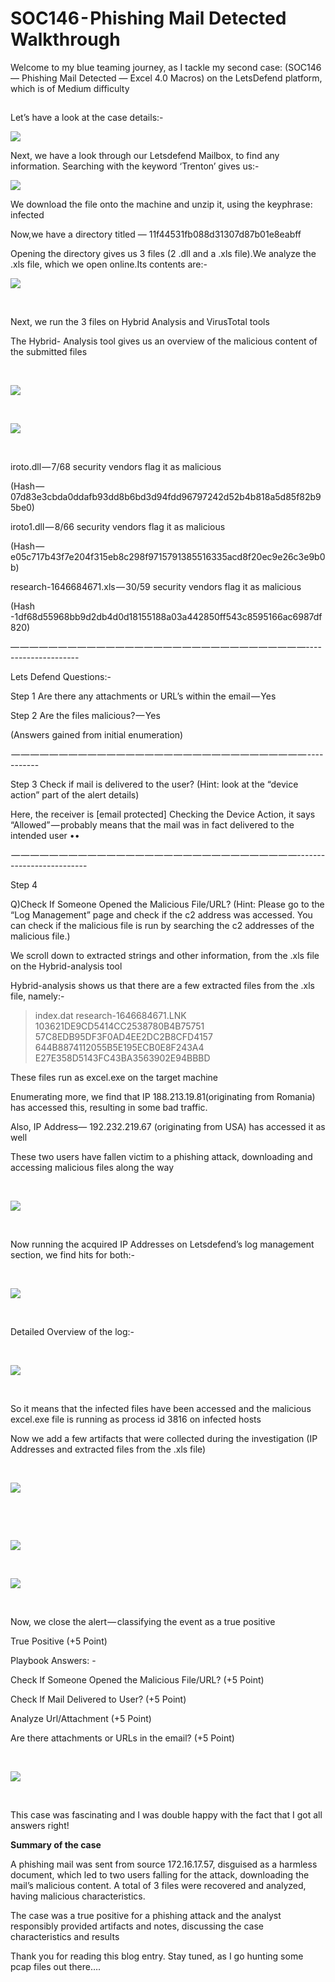 # SOC146 - Phishing Mail Detected  Walkthrough

Welcome to my blue teaming journey, as I tackle my second case: (SOC146 — Phishing Mail Detected — Excel 4.0 Macros) on the LetsDefend platform, which is of Medium difficulty

##

Let’s have a look at the case details:-

![](https://cdn-images-1.medium.com/max/1000/1\*rf5NUnFR6Ji0-mhMhvSKrQ.png)

Next, we have a look through our Letsdefend Mailbox, to find any information. Searching with the keyword ‘Trenton’ gives us:-​

![](https://cdn-images-1.medium.com/max/1000/1\*B3cRVYSUY-fA1aw-fRPGCA.png)

We download the file onto the machine and unzip it, using the keyphrase: infected

Now,we have a directory titled — 11f44531fb088d31307d87b01e8eabff

Opening the directory gives us 3 files (2 .dll and a .xls file).We analyze the .xls file, which we open online.Its contents are:-

![](https://cdn-images-1.medium.com/max/1000/1\*VPeDJ-4OqpaFOEH42psOvg.png)

​

Next, we run the 3 files on Hybrid Analysis and VirusTotal tools

The Hybrid- Analysis tool gives us an overview of the malicious content of the submitted files

​

![](https://cdn-images-1.medium.com/max/1250/1\*nMQ6niOzrnomxPnGYd7o3A.png)

​

![](https://cdn-images-1.medium.com/max/500/1\*O9YAPdHnUB4C7d6dwpRQTg.png)

​

iroto.dll — 7/68 security vendors flag it as malicious&#x20;

(Hash — 07d83e3cbda0ddafb93dd8b6bd3d94fdd96797242d52b4b818a5d85f82b95be0)

iroto1.dll — 8/66 security vendors flag it as malicious&#x20;

(Hash — e05c717b43f7e204f315eb8c298f9715791385516335acd8f20ec9e26c3e9b0b)

research-1646684671.xls — 30/59 security vendors flag it as malicious&#x20;

(Hash -1df68d55968bb9d2db4d0d18155188a03a442850ff543c8595166ac6987df820)  

— — — — — — — — — — — — — — — — — — — — — — — — — — — — — — —---------------------

Lets Defend Questions:-

Step 1 Are there any attachments or URL’s within the email — Yes

Step 2 Are the files malicious? — Yes

(Answers gained from initial enumeration)

 — — — — — — — — — — — — — — — — — — — — — — — — — — — — — — — -----------

Step 3 Check if mail is delivered to the user? (Hint: look at the “device action” part of the alert details)

Here, the receiver is \[email protected] Checking the Device Action, it says “Allowed” — probably means that the mail was in fact delivered to the intended user ••

 — — — — — — — — — — — — — — — — — — — — — — — — — — — — — —--------------------------

Step 4&#x20;

Q)Check If Someone Opened the Malicious File/URL? (Hint: Please go to the “Log Management” page and check if the c2 address was accessed. You can check if the malicious file is run by searching the c2 addresses of the malicious file.)

We scroll down to extracted strings and other information, from the .xls file on the Hybrid-analysis tool

Hybrid-analysis shows us that there are a few extracted files from the .xls file, namely:-

> index.dat research-1646684671.LNK 103621DE9CD5414CC2538780B4B75751 57C8EDB95DF3F0AD4EE2DC2B8CFD4157 644B8874112055B5E195ECB0E8F243A4 E27E358D5143FC43BA3563902E94BBBD

These files run as excel.exe on the target machine

Enumerating more, we find that IP 188.213.19.81(originating from Romania) has accessed this, resulting in some bad traffic.

Also, IP Address— 192.232.219.67 (originating from USA) has accessed it as well

These two users have fallen victim to a phishing attack, downloading and accessing malicious files along the way

​

![](https://cdn-images-1.medium.com/max/1000/1\*CeeWhwSiXvzIx5g0Luzp-w.png)

​

Now running the acquired IP Addresses on Letsdefend’s log management section, we find hits for both:-

​

![](https://cdn-images-1.medium.com/max/1000/1\*eHO1bYgNNUBrXC66N7mpEg.png)

​

Detailed Overview of the log:-

​

![](https://cdn-images-1.medium.com/max/1000/1\*nj56s\_dGLj\_bYcfgxfqgTA.png)

​

So it means that the infected files have been accessed and the malicious excel.exe file is running as process id 3816 on infected hosts

Now we add a few artifacts that were collected during the investigation (IP Addresses and extracted files from the .xls file)

​

![](https://cdn-images-1.medium.com/max/1000/1\*EXb5NRGLwPInC7lk9ve6NQ.png)

​

​

![](https://cdn-images-1.medium.com/max/500/1\*h9l9\_l\_nHkHaRpmWJh2qpg.png)

​

![](https://cdn-images-1.medium.com/max/1000/1\*K6yBwYqCl3R2HiRpge-hhQ.png)

​

Now, we close the alert — classifying the event as a true positive

True Positive (+5 Point)&#x20;

Playbook Answers: -

Check If Someone Opened the Malicious File/URL? (+5 Point)&#x20;

Check If Mail Delivered to User? (+5 Point)&#x20;

Analyze Url/Attachment (+5 Point)&#x20;

Are there attachments or URLs in the email? (+5 Point)

​

![](https://cdn-images-1.medium.com/max/1000/1\*LRG0wt1N5Upg7Na55J8uyg.png)

​

This case was fascinating and I was double happy with the fact that I got all answers right!

**Summary of the case**

A phishing mail was sent from source 172.16.17.57, disguised as a harmless document, which led to two users falling for the attack, downloading the mail’s malicious content. A total of 3 files were recovered and analyzed, having malicious characteristics.

The case was a true positive for a phishing attack and the analyst responsibly provided artifacts and notes, discussing the case characteristics and results

Thank you for reading this blog entry. Stay tuned, as I go hunting some pcap files out there….
